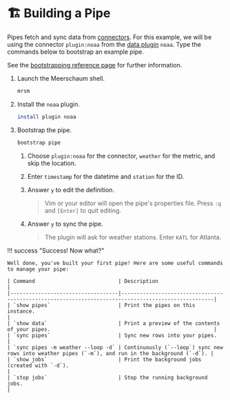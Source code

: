 <link rel="stylesheet" type="text/css" href="/assets/css/asciinema-player.css" />
<script src="/assets/js/asciinema-player.js"></script>

# 🏗️ Building a Pipe

Pipes fetch and sync data from [connectors](/reference/connectors/). For this example, we will be using the connector `plugin:noaa` from the [data plugin](/reference/plugins/types-of-plugins/#data-plugins) `noaa`. Type the commands below to bootstrap an example pipe.

See the [bootstrapping reference page](/reference/pipes/bootstrapping/) for further information.

1. Launch the Meerschaum shell.  

    ```bash
    mrsm
    ```

2. Install the `noaa` plugin.

    ```bash
    install plugin noaa
    ```

3. Bootstrap the pipe.  

    ```bash
    bootstrap pipe
    ```

    1. Choose `plugin:noaa` for the connector, `weather` for the metric, and skip the location.

    2. Enter `timestamp` for the datetime and `station` for the ID.

    3. Answer `y` to edit the definition.  

        > Vim or your editor will open the pipe's properties file. Press `:q` and `[Enter]` to quit editing.

    4. Answer `y` to sync the pipe.  

        > The plugin will ask for weather stations. Enter `KATL` for Atlanta.

!!! success "Success! Now what?"

    Well done, you've built your first pipe! Here are some useful commands to manage your pipe:

    | Command                           | Description                                                                                        |
    |-----------------------------------|----------------------------------------------------------------------------------------------------|
    | `show pipes`                      | Print the pipes on this instance.                                                                  |
    | `show data`                       | Print a preview of the contents of your pipes.                                                     |
    | `sync pipes`                      | Sync new rows into your pipes.                                                                     |
    | `sync pipes -m weather --loop -d` | Continuously (`--loop`) sync new rows into weather pipes (`-m`), and run in the background (`-d`). |
    | `show jobs`                       | Print the background jobs (created with `-d`).                                                     |
    | `stop jobs`                       | Stop the running background jobs.                                                                  |

<asciinema-player src="/assets/casts/bootstrap-noaa.cast" size="small" preload="true"></asciinema-player>
